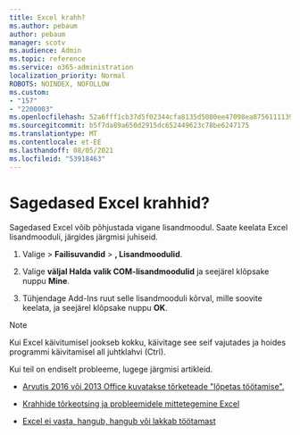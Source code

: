 ```yaml
---
title: Excel krahh?
ms.author: pebaum
author: pebaum
manager: scotv
ms.audience: Admin
ms.topic: reference
ms.service: o365-administration
localization_priority: Normal
ROBOTS: NOINDEX, NOFOLLOW
ms.custom:
- "157"
- "2200003"
ms.openlocfilehash: 52a6fff1cb37d5f02344cfa8135d5080ee47098ea87561111390acaf4201b30d
ms.sourcegitcommit: b5f7da89a650d2915dc652449623c78be6247175
ms.translationtype: MT
ms.contentlocale: et-EE
ms.lasthandoff: 08/05/2021
ms.locfileid: "53918463"
---
```

# <a name="frequent-excel-crashes"></a>Sagedased Excel krahhid?

Sagedased Excel võib põhjustada vigane lisandmoodul. Saate keelata Excel lisandmooduli, järgides järgmisi juhiseid.
  
1. Valige  \> **Failisuvandid** \> **, Lisandmoodulid**.

2. Valige **väljal Halda** **valik COM-lisandmoodulid** ja seejärel klõpsake nuppu **Mine**.

3. Tühjendage Add-Ins ruut selle lisandmooduli kõrval, mille soovite keelata, ja seejärel klõpsake nuppu **OK**.

> [!NOTE]
> Kui Excel käivitumisel jookseb kokku, käivitage see seif vajutades ja hoides programmi käivitamisel all juhtklahvi (Ctrl).
  
Kui teil on endiselt probleeme, lugege järgmisi artikleid.
  
- [Arvutis 2016 või 2013 Office kuvatakse tõrketeade "lõpetas töötamise".](https://support.office.com/article/52bd7985-4e99-4a35-84c8-2d9b8301a2fa.aspx)

- [Krahhide tõrkeotsing ja probleemidele mittetegemine Excel](https://support.microsoft.com/help/2758592/how-to-troubleshoot-crashing-and-not-responding-issues-with-excel)

- [Excel ei vasta, hangub, hangub või lakkab töötamast](https://support.office.com/article/37e7d3c9-9e84-40bf-a805-4ca6853a1ff4.aspx)
